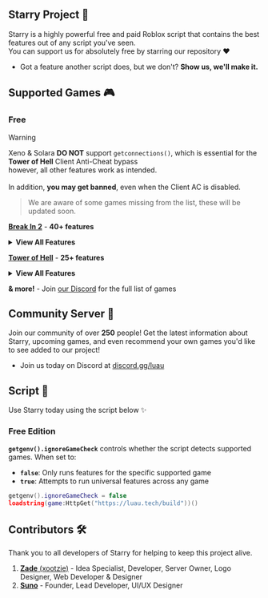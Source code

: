 ## Starry Project 🌟
Starry is a highly powerful free and paid Roblox script that contains the best features out of any script you've seen.
<br>You can support us for absolutely free by starring our repository ❤️
- Got a feature another script does, but we don't? **Show us, we'll make it.**

## Supported Games 🎮
### Free
> [!WARNING]
> Xeno & Solara **DO NOT** support `getconnections()`, which is essential for the **Tower of Hell** Client Anti-Cheat bypass
> <br>however, all other features work as intended.<br><br>
> In addition, **you may get banned**, even when the Client AC is disabled.

> We are aware of some games missing from the list, these will be updated soon.

**[Break In 2]()** - **40+ features**
<details>
  <summary><b>View All Features</b></summary>
  - <b>Total Badges Collected</b><br>
  - <b>Instantly Load</b><br>
  - <b>Quickest Ride</b><br>
  - <b>Join Specific Bus</b><br>
  - <b>Leave Current Bus</b><br>
  - <b>Swap Outfits on Role Change</b><br>
  - <b>Choose a Paid Role</b><br>
  - <b>Pick a Free Role</b><br>
  - <b>Change Animation</b><br>
  - <b>Accept Uncle Pete's Quest</b><br>
  - <b>Unlock Custom NPC</b><br>
  - <b>Unlock All NPCs</b><br>
  - <b>Open Secret Door</b><br>
  - <b>Disable Ice Slip</b><br>
  - <b>Fullbright</b><br>
  - <b>Collect Outsite Foods</b><br>
  - <b>Global Teleports</b><br>
  - <b>Spoof Indoors</b><br>
  - <b>Teleport to Player</b><br>
  - <b>Heal Player</b><br>
  - <b>Godmode</b><br>
  - <b>Upgrade Buff of Choice</b><br>
  - <b>Max Buffs</b><br>
  - <b>Visually Show Speed</b><br>
  - <b>Kill Nearby Enemies</b><br>
  - <b>Kill Aura</b><br>
  - <b>Kill Bosses</b><br>
  - <b>Kill Pizza Boss</b><br>
  - <b>Give Best Weapon</b><br>
  - <b>Equip Armor</b><br>
  - <b>Heal Everyone</b><br>
  - <b>Infinite Golden Pizza</b><br>
  - <b>Stack on Foods</b><br>
  - <b>Spin Bad Guys</b><br>
  - <b>Kick Player</b><br>
  - <b>Kick Everyone</b><br>
  - <b>Delete Entire Map</b><br>
  - <b>Delete Item</b><br>
  - <b>Squash Player</b><br>
  - <b>Slip on Ice</b><br>
  - <b>Give Area Item</b>
</details>

**[Tower of Hell](https://www.roblox.com/games/1962086868/Tower-of-Hell)** - **25+ features**
<details>
  <summary><b>View All Features</b></summary>
  <br>
  - <b>Teleport to Stage</b><br>
  - <b>Auto Win</b><br>
  - <b>Win</b><br>
  - <b>Change TP Method</b><br>
  - <b>Change Farming Method</b><br>
  - <b>UI Status Information</b><br>
  - <b>Disable Speed Mutator</b><br>
  - <b>Disable Gravity Mutator</b><br>
  - <b>Disable Bunny Hop Mutator</b><br>
  - <b>Disable Fog Mutator</b><br>
  - <b>Walkspeed</b><br>
  - <b>Jumppower</b><br>
  - <b>Goto Game Type</b><br>
  - <b>Promote Starry</b><br>
  - <b>Give Gear</b><br>
  - <b>Give Hidden Gear</b><br>
  - <b>Godmode</b><br>
  - <b>Auto Play Stacker</b><br>
  - <b>Auto Promote after Win</b><br>
  - <b>Fling Player</b><br>
  - <b>Change ScreenSaver Icon</b><br>
  - <b>XP Stat Tracker</b><br>
  - <b>Coins Stat Tracker</b><br>
  - <b>Levels Stat Tracker</b><br>
  - <b>Disable Conveyors</b><br>
  - <b>Goto Stage</b><br>
  - <b>Open Shop</b><br>
  - <b>Extra Jumps</b>
</details>

**& more!** - Join [our Discord](https://discord.gg/luau) for the full list of games

## Community Server 💫
Join our community of over **250** people! Get the latest information about Starry, upcoming games, and even recommend your own games you'd like to see added to our project!
- Join us today on Discord at [discord.gg/luau](https://discord.gg/luau)

## Script 📜
Use Starry today using the script below ✨
### Free Edition
**`getgenv().ignoreGameCheck`** controls whether the script detects supported games. When set to:
- **`false`**: Only runs features for the specific supported game
- **`true`**: Attempts to run universal features across any game

```lua
getgenv().ignoreGameCheck = false
loadstring(game:HttpGet("https://luau.tech/build"))()
```

## Contributors 🛠️
Thank you to all developers of Starry for helping to keep this project alive.
1. [**Zade** (xootzie)](https://github.com/xootzie) - Idea Specialist, Developer, Server Owner, Logo Designer, Web Developer & Designer
3. [**Suno**](https://github.com/mr-suno) - Founder, Lead Developer, UI/UX Designer
